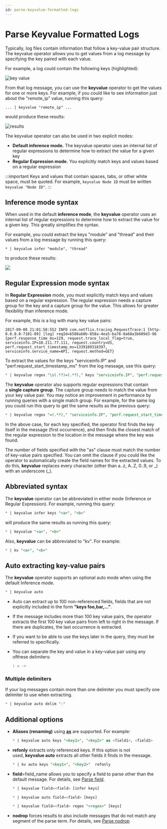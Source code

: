 ```yaml
---
id: parse-keyvalue-formatted-logs
---
```


# Parse Keyvalue Formatted Logs

Typically, log files contain information that follow a key-value pair structure. The keyvalue operator allows you to get values from a log message by specifying the key paired with each value.

For example, a log could contain the following keys (highlighted):

![key value](/img/snippet/query-search/Keyvalue_highlight.png)

From that log message, you can use the **keyvalue** operator to get the values for one or more keys. For example, if you could like to see information just about the "remote_ip" value, running this query:

`... | keyvalue "remote_ip" ...`

would produce these results:

![results](/img/snippet/query-search/Keyvalue_results.png)

The keyvalue operator can also be used in two explicit modes:

* **Default inference mode.** The keyvalue operator uses an internal list of regular expressions to determine how to extract the value for a given key
* **Regular Expression mode.** You explicitly match keys and values based on a regular expression

:::important
Keys and values that contain spaces, tabs, or other white space, must be quoted. For example, `keyvalue Node ID` must be written `keyvalue "Node ID"`.
:::

## Inference mode syntax

When used in the default **inference mode**, the **keyvalue** operator uses an internal list of regular expressions to determine how to extract the value for a given key. This greatly simplifies the syntax.

For example, you could extract the keys "module" and "thread" and their values from a log message by running this query:

`* | keyvalue infer "module", "thread"`

to produce these results:

![](/img/snippet/query-search/keyvalue_infer_example_results.png)

## Regular Expression mode syntax

In **Regular Expression** mode, you must explicitly match keys and values based on a regular expression. The regular expression needs a capture group for the key and a capture group for the value. This allows for greater flexibility than inference mode.

For example, this is a log with many key value pairs:

```
2017-09-08 21:01:58:552 INFO com.netflix.tracing.RequestTrace:1 [http-0.0.0.0-7101-89] [log] reqId=b588ab0b-858a-4ea5-ba78-8a68a3b609d3-96 {perf.response_time_ms=129, request.trace_local_flag=true, serviceinfo.IP=10.211.77.111, request.country=US, perf.request_start_timestamp_ms=1339189318397, serviceinfo.service_name=API, request.method=GET}
```

To extract the values for the keys "serviceinfo.IP" and "perf.request_start_timestamp_ms" from the log message, use this query:

```sql
* | keyvalue regex "\s(.*?)=(.*?)," keys "serviceinfo.IP", "perf.request_start_timestamp_ms" as ip, start_ms
```

The **keyvalue** operator also supports regular expressions that contain a **single capture group**. The capture group needs to match the value from your key value pair. You may notice an improvement in performance by running queries with a single match group. For example, for the same log you could run this query to get the same results as the previous query:

```sql
* | keyvalue regex "=(.*?)," "serviceinfo.IP", "perf.request_start_timestamp_ms"
```

In the above case, for each key specified, the operator first finds the key itself in the message (first occurrence), and then finds the closest match of the regular expression to the location in the message where the key was found.

The number of fields specified with the "as" clause must match the number of key-value pairs specified. You can omit the clause if you could like the operator to automatically create the field names for the extracted values. To do this, **keyvalue** replaces every character (other than a..z, A..Z, 0..9, or \_) with an underscore (\_).

## Abbreviated syntax

The **keyvalue** operator can be abbreviated in either mode (Inference or Regular Expression). For example, running this query:

```sql
* | keyvalue infer keys "<a>", "<b>"
```

will produce the same results as running this query:

```sql
* | keyvalue "<a>", "<b>"
```

Also, **keyvalue** can be abbreviated to "kv". For example:

```sql
* | kv "<a>", "<b>"
```

## Auto extracting key-value pairs

The **keyvalue** operator supports an optional auto mode when using the default Inference mode.

```sql
* | keyvalue auto
```

* Auto can extract up to 100 non-referenced fields, fields that are not explicitly included in the form **"keys foo,bar,..."**.
* If the message includes more than 100 key value pairs, the operator extracts the first 100 key value pairs from left to right in the message. If there are duplicates, the last occurrence is extracted.
* If you want to be able to use the keys later in the query, they must be referred to specifically.
* You can separate the key and value in a key-value pair using any ofthese delimiters:

    ```sql
    : = ->
    ```

### Multiple delimiters

If your log messages contain more than one delimiter you must specify
one delimiter to use when extracting.

```sql
* | keyvalue auto delim ":"
```

## Additional options

* **Aliases (renaming)** using [**as**](../search-operators/as-operator.md "as operator") are supported. For example:

    ```sql
    * | keyvalue auto keys "<key1>", "<key2>" as <field1>, <field2>
    ```

* **refonly** extracts only referenced keys. If this option is not used, **keyvalue auto** extracts all other fields it finds in the message.

    ```sql
    * | kv auto keys "<key1>", "<key2>"  refonly
    ```

* **field**=field_name allows you to specify a field to parse other than the default message. For details, see [Parse field](parse-field-option.md).

    ```sql
    * | keyvalue field=<field> [infer keys]
    ```

    ```sql
    * | keyvalue auto field=<field> [keys]
    ```

    ```sql
    * | keyvalue field=<field> regex "<regex>" [keys]
    ```

* **nodrop** forces results to also include messages that do not match any segment of the parse term. For details, see [Parse nodrop](parse-nodrop-option.md)
